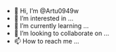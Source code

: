 - 👋 Hi, I’m @Artu0949w
- 👀 I’m interested in ...
- 🌱 I’m currently learning ...
- 💞️ I’m looking to collaborate on ...
- 📫 How to reach me ...

<!---
Artu0949w/Artu0949w is a ✨ special ✨ repository because its `README.md` (this file) appears on your GitHub profile.
You can click the Preview link to take a look at your changes.
--->
